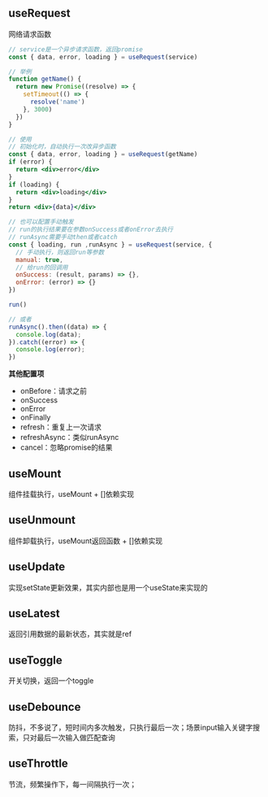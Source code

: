 ## useRequest
  网络请求函数

  ```jsx
  // service是一个异步请求函数，返回promise
  const { data, error, loading } = useRequest(service)

  // 举例
  function getName() {
    return new Promise((resolve) => {
      setTimeout(() => {
        resolve('name')
      }, 3000)
    })
  }

  // 使用
  // 初始化时，自动执行一次改异步函数
  const { data, error, loading } = useRequest(getName)
  if (error) {
    return <div>error</div>
  }
  if (loading) {
    return <div>loading</div>
  }
  return <div>{data}</div>

  // 也可以配置手动触发
  // run的执行结果要在参数onSuccess或者onError去执行
  // runAsync需要手动then或者catch
  const { loading, run ,runAsync } = useRequest(service, {
    // 手动执行，则返回run等参数
    manual: true,
    // 给run的回调用
    onSuccess: (result, params) => {},
    onError: (error) => {}
  })

  run()

  // 或者
  runAsync().then((data) => {
    console.log(data);
  }).catch((error) => {
    console.log(error);
  })
  ```

  **其他配置项**

  - onBefore：请求之前
  - onSuccess
  - onError
  - onFinally
  - refresh：重复上一次请求
  - refreshAsync：类似runAsync
  - cancel：忽略promise的结果


## useMount

  组件挂载执行，useMount + []依赖实现

## useUnmount

  组件卸载执行，useMount返回函数 + []依赖实现

## useUpdate

  实现setState更新效果，其实内部也是用一个useState来实现的

## useLatest

  返回引用数据的最新状态，其实就是ref

## useToggle

  开关切换，返回一个toggle

## useDebounce

  防抖，不多说了，短时间内多次触发，只执行最后一次；场景input输入关键字搜索，只对最后一次输入做匹配查询

## useThrottle

  节流，频繁操作下，每一间隔执行一次；
